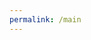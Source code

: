 ```yaml
---
permalink: /main
---
```


<html>
<head>
    <title>Links to projects</title>
    <style>
        /* Table styling with a purple theme */
        table {
            border-collapse: collapse;
            width: 100%;
            box-shadow: 0 2px 15px rgba(128, 0, 128, 0.2); /* Shadow with a purple hue */
            margin-top: 20px;
            background-color: #f2e6ff; /* Light purple background */
        }
        th, td {
            border: 1px solid #d3bced; /* Softer purple border */
            padding: 8px 20px;
            text-align: left;
            background-color: #e6ccff; /* Slightly darker purple for contrast */
        }
        th {
            background-color: #c29bff; /* Darker purple for headers */
            color: #006400;
        }
        tr:nth-child(even) {background-color: #f2e6ff;} /* Alternating rows a lighter purple */
        tr:hover {background-color: #d9b3ff;} /* Hover color in purple */

        /* Button styling with a blue theme */
        button {
            padding: 10px 15px;
            background-color: #007bff; /* Blue background */
            color: #ffffff; /* White text */
            border: none;
            border-radius: 5px;
            cursor: pointer;
            transition: all 0.3s ease;
        }
        button:hover {
            background-color: #0056b3; /* Darker blue on hover */
        }

        .green-button {
            padding: 10px 15px;
            background-color: #9C52B6; /* Purple background */
            color: #ffffff; /* White text for contrast */
            border: none;
            border-radius: 5px;
            cursor: pointer;
            transition: all 0.3s ease;
        }
        .green-button:hover {
            background-color: #pink; /* Darker green on hover */
        }

        /* First column text styling */
        td:first-child, th:first-child {
            color: #006400; /* Dark green text */
        }

        /* Body background GIF */
        body {
            background-image: url('{{site.baseurl}}/images/logincar.gif'); /* Add your GIF link here */
            background-size: cover; /* Cover the entire page */
            background-position: center; /* Center the background image */
            background-repeat: no-repeat; /* Do not repeat the image */
        }
    </style>
</head>
<body>

<table>
    <tr>
        <th><b>Name/Project:</b></th>
        <th>Anagha</th>
        <th>Eshaan</th>
        <th>Ninaad</th>
        <th>Patrick</th>
        <th>Group</th>
    </tr>
    <tr>
        <td>ML titanic</td>
        <td><button onClick="window.location.href = '';">Link</button></td>
        <td><button onClick="window.location.href = '';">Link</button></td>
        <td><button onClick="window.location.href = '{{site.baseurl}}/ninaad-titanic';">Link</button></td>
        <td><button onClick="window.location.href = '/patricktitanic';">Link</button></td>
        <td><button onClick="window.location.href = '{{site.baseurl}}/anagha-titanic';">Link</button></td>
    </tr>
    <tr>
        <td>Personal ML</td>
        <td><button onClick="window.location.href = '{{site.baseurl}}/diamond';">Link</button></td>
        <td><button onClick="window.location.href = '{{site.baseurl}}/house';">Link</button></td>
        <td><button onClick="window.location.href = '{{site.baseurl}}/mpg';">Link</button></td>
        <td><button onClick="window.location.href = '{{site.baseurl}}/carcrash';">Link</button></td>
        <td><button onClick="window.location.href = '';">Link</button></td>
    </tr>
    <tr>
        <td>CPT</td>
        <td><button onClick="window.location.href = '{{site.baseurl}}/stockfetch';">Link</button></td>
        <td><button onClick="window.location.href = '{{site.baseurl}}/cryptofetch';">Link</button></td>
        <td><button onClick="window.location.href = '{{site.baseurl}}/chat';">Link</button></td>
        <td><button onClick="window.location.href = '{{site.baseurl}}/match';">Link</button></td>
        <td><button onClick="window.location.href = '';">Link</button></td>
    </tr>
</table>

<div style="text-align: center; margin-top: 20px;">
    <button class="green-button" onClick="window.location.href = '{{site.baseurl}}/';">Sign Out</button>
</div>

<div style="background-color:#e93e91; padding: 10px; border-radius: 20px; border: 2px solid black;">

<header><b>Plans for the Integration</b></header>
<br>
<text>
- We integrated the video sharing platform and the login system into the shared repo
<br>
<br>
- Finally, we integrated the other CPT projects
<br>
<br>
- Then, the different machine learning systems were integrated into the repo. (Titanic, Diamond cost predictor, MPG predictor, likelihood of car crash predictor, and house price predictor)
<br>
</text>
</div>

</body>
</html>
